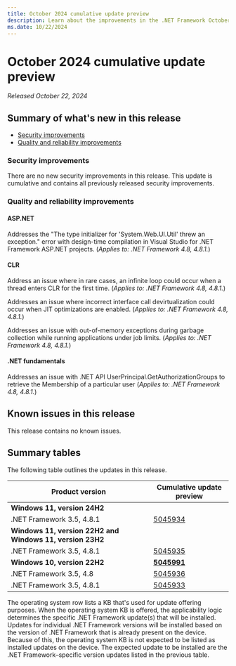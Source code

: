```yaml
---
title: October 2024 cumulative update preview
description: Learn about the improvements in the .NET Framework October 2024 cumulative update preview.
ms.date: 10/22/2024
---
```

# October 2024 cumulative update preview

_Released October 22, 2024_

## Summary of what's new in this release

- [Security improvements](#security-improvements)
- [Quality and reliability improvements](#quality-and-reliability-improvements)

### Security improvements

There are no new security improvements in this release. This update is cumulative and contains all previously released security improvements.

### Quality and reliability improvements

#### ASP.NET

Addresses the "The type initializer for 'System.Web.UI.Util' threw an exception." error with design-time compilation in Visual Studio for .NET Framework ASP.NET projects. (*Applies to: .NET Framework 4.8, 4.8.1.*)

#### CLR

Address an issue where in rare cases, an infinite loop could occur when a thread enters CLR for the first time. (*Applies to: .NET Framework 4.8, 4.8.1.*)

Addresses an issue where incorrect interface call devirtualization could occur when JIT optimizations are enabled. (*Applies to: .NET Framework 4.8, 4.8.1.*)

Addresses an issue with out-of-memory exceptions during garbage collection while running applications under job limits. (*Applies to: .NET Framework 4.8, 4.8.1.*)

#### .NET fundamentals

Addresses an issue with .NET API UserPrincipal.GetAuthorizationGroups to retrieve the  Membership of a particular user (*Applies to: .NET Framework 4.8, 4.8.1.*)

## Known issues in this release

This release contains no known issues.

## Summary tables

The following table outlines the updates in this release.

| Product version | Cumulative update preview |
| --- | --- |
| **Windows 11, version 24H2** | |
| .NET Framework 3.5, 4.8.1 | [5045934](https://support.microsoft.com/kb/5045934) |
| **Windows 11, version 22H2 and Windows 11, version 23H2** | |
| .NET Framework 3.5, 4.8.1 | [5045935](https://support.microsoft.com/kb/5045935) |
| **Windows 10, version 22H2** | **[5045991](https://support.microsoft.com/kb/5045991)** |
| .NET Framework 3.5, 4.8 | [5045936](https://support.microsoft.com/kb/5045936) |
| .NET Framework 3.5, 4.8.1 | [5045933](https://support.microsoft.com/kb/5045933) |

The operating system row lists a KB that's used for update offering purposes. When the operating system KB is offered, the applicability logic determines the specific .NET Framework update(s) that will be installed. Updates for individual .NET Framework versions will be installed based on the version of .NET Framework that is already present on the device. Because of this, the operating system KB is not expected to be listed as installed updates on the device. The expected update to be installed are the .NET Framework&ndash;specific version updates listed in the previous table.
